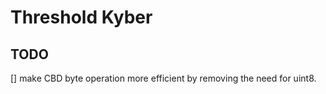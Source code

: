 # Threshold Kyber

## TODO
[] make CBD byte operation more efficient by removing the need for uint8.